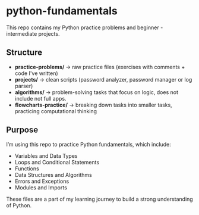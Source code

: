 # python-fundamentals


This repo contains my Python practice problems and beginner - intermediate projects.


## Structure
- **practice-problems/** -> raw practice files (exercises with comments + code I've written)
- **projects/** -> clean scripts (password analyzer, password manager or log parser)
- **algorithms/** -> problem-solving tasks that focus on logic, does not include not full apps.
- **flowcharts-practice/** -> breaking down tasks into smaller tasks, practicing computational thinking

## Purpose
I’m using this repo to practice Python fundamentals, which include:
- Variables and Data Types
- Loops and Conditional Statements
- Functions
- Data Structures and Algorithms
- Errors and Exceptions
- Modules and Imports


These files are a part of my learning journey to build a strong understanding of Python.